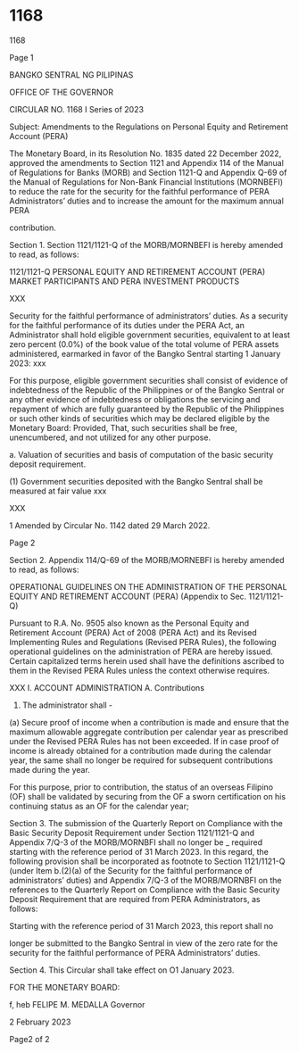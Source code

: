 # 1168

1168

Page 1

BANGKO SENTRAL NG PILIPINAS

OFFICE OF THE GOVERNOR

CIRCULAR NO. 1168 I Series of 2023

Subject: Amendments to the Regulations on Personal Equity and Retirement Account (PERA)

The Monetary Board, in its Resolution No. 1835 dated 22 December 2022, approved the amendments to Section 1121 and Appendix 114 of the Manual of Regulations for Banks (MORB) and Section 1121-Q and Appendix Q-69 of the Manual of Regulations for Non-Bank Financial Institutions (MORNBEFI) to reduce the rate for the security for the faithful performance of PERA Administrators’ duties and to increase the amount for the maximum annual PERA

contribution.

Section 1. Section 1121/1121-Q of the MORB/MORNBEFI is hereby amended to read, as follows:

1121/1121-Q PERSONAL EQUITY AND RETIREMENT ACCOUNT (PERA) MARKET PARTICIPANTS AND PERA INVESTMENT PRODUCTS

XXX

Security for the faithful performance of administrators’ duties. As a security for the faithful performance of its duties under the PERA Act, an Administrator shall hold eligible government securities, equivalent to at least zero percent (0.0%) of the book value of the total volume of PERA assets administered, earmarked in favor of the Bangko Sentral starting 1 January 2023: xxx

For this purpose, eligible government securities shall consist of evidence of indebtedness of the Republic of the Philippines or of the Bangko Sentral or any other evidence of indebtedness or obligations the servicing and repayment of which are fully guaranteed by the Republic of the Philippines or such other kinds of securities which may be declared eligible by the Monetary Board: Provided, That, such securities shall be free, unencumbered, and not utilized for any other purpose.

a. Valuation of securities and basis of computation of the basic security deposit requirement.

(1) Government securities deposited with the Bangko Sentral shall be measured at fair value xxx

XXX

1 Amended by Circular No. 1142 dated 29 March 2022.

Page 2

Section 2. Appendix 114/Q-69 of the MORB/MORNEBFI is hereby amended to read, as follows:

OPERATIONAL GUIDELINES ON THE ADMINISTRATION OF THE PERSONAL EQUITY AND RETIREMENT ACCOUNT (PERA) (Appendix to Sec. 1121/1121-Q)

Pursuant to R.A. No. 9505 also known as the Personal Equity and Retirement Account (PERA) Act of 2008 (PERA Act) and its Revised Implementing Rules and Regulations (Revised PERA Rules), the following operational guidelines on the administration of PERA are hereby issued. Certain capitalized terms herein used shall have the definitions ascribed to them in the Revised PERA Rules unless the context otherwise requires.

XXX I. ACCOUNT ADMINISTRATION A. Contributions

1) The administrator shall -

(a) Secure proof of income when a contribution is made and ensure that the maximum allowable aggregate contribution per calendar year as prescribed under the Revised PERA Rules has not been exceeded. If in case proof of income is already obtained for a contribution made during the calendar year, the same shall no longer be required for subsequent contributions made during the year.

For this purpose, prior to contribution, the status of an overseas Filipino (OF) shall be validated by securing from the OF a sworn certification on his continuing status as an OF for the calendar year;

Section 3. The submission of the Quarterly Report on Compliance with the Basic Security Deposit Requirement under Section 1121/1121-Q and Appendix 7/Q-3 of the MORB/MORNBFI shall no longer be _ required starting with the reference period of 31 March 2023. In this regard, the following provision shall be incorporated as footnote to Section 1121/1121-Q (under Item b.(2)(a) of the Security for the faithful performance of administrators’ duties) and Appendix 7/Q-3 of the MORB/MORNBFI on the references to the Quarterly Report on Compliance with the Basic Security Deposit Requirement that are required from PERA Administrators, as follows:

Starting with the reference period of 31 March 2023, this report shall no

longer be submitted to the Bangko Sentral in view of the zero rate for the security for the faithful performance of PERA Administrators’ duties.

Section 4. This Circular shall take effect on O1 January 2023.

FOR THE MONETARY BOARD:

f, heb FELIPE M. MEDALLA Governor

2 February 2023

Page2 of 2